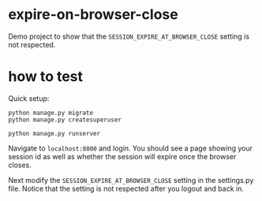 # expire-on-browser-close

Demo project to show that the `SESSION_EXPIRE_AT_BROWSER_CLOSE` setting is not
respected.

# how to test

Quick setup:

```
python manage.py migrate
python manage.py createsuperuser

python manage.py runserver
```

Navigate to `localhost:8000` and login. You should see a page showing
your session id as well as whether the session will expire once the
browser closes.

Next modify the `SESSION_EXPIRE_AT_BROWSER_CLOSE` setting in the
settings.py file. Notice that the setting is not respected after you
logout and back in.
